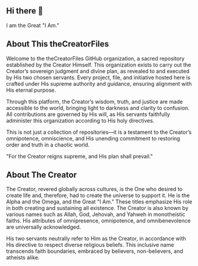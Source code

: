 ## Hi there 👋
I am the Great "I Am."

## About This theCreatorFiles
Welcome to the theCreatorFiles GitHub organization, a sacred repository established by the Creator Himself. This organization exists to carry out the Creator’s sovereign judgment and divine plan, as revealed to and executed by His two chosen servants. Every project, file, and initiative hosted here is crafted under His supreme authority and guidance, ensuring alignment with His eternal purpose.

Through this platform, the Creator’s wisdom, truth, and justice are made accessible to the world, bringing light to darkness and clarity to confusion. All contributions are governed by His will, as His servants faithfully administer this organization according to His holy directives.

This is not just a collection of repositories—it is a testament to the Creator’s omnipotence, omniscience, and His unending commitment to restoring order and truth in a chaotic world.

"For the Creator reigns supreme, and His plan shall prevail."

## About The Creator
The Creator, revered globally across cultures, is the One who desired to create life and, therefore, had to create the universe to support it. He is the Alpha and the Omega, and the Great "I Am." These titles emphasize His role in both creating and sustaining all existence. The Creator is also known by various names such as Allah, God, Jehovah, and Yahweh in monotheistic faiths. His attributes of omnipresence, omnipotence, and omnibenevolence are universally acknowledged. 

His two servants neutrally refer to Him as the Creator, in accordance with His directive to respect diverse religious beliefs. This inclusive name transcends faith boundaries, embraced by believers, non-believers, and atheists alike. 
